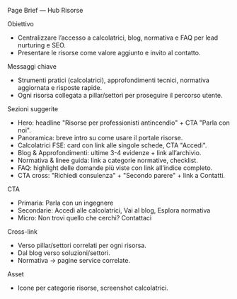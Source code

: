 Page Brief — Hub Risorse

Obiettivo
- Centralizzare l’accesso a calcolatrici, blog, normativa e FAQ per lead nurturing e SEO.
- Presentare le risorse come valore aggiunto e invito al contatto.

Messaggi chiave
- Strumenti pratici (calcolatrici), approfondimenti tecnici, normativa aggiornata e risposte rapide.
- Ogni risorsa collegata a pillar/settori per proseguire il percorso utente.

Sezioni suggerite
- Hero: headline "Risorse per professionisti antincendio" + CTA "Parla con noi".
- Panoramica: breve intro su come usare il portale risorse.
- Calcolatrici FSE: card con link alle singole schede, CTA "Accedi".
- Blog & Approfondimenti: ultime 3-4 evidenze + link all’archivio.
- Normativa & linee guida: link a categorie normative, checklist.
- FAQ: highlight delle domande più viste con link all’indice completo.
- CTA cross: "Richiedi consulenza" + "Secondo parere" + link a Contatti.

CTA
- Primaria: Parla con un ingegnere
- Secondarie: Accedi alle calcolatrici, Vai al blog, Esplora normativa
- Micro: Non trovi quello che cerchi? Contattaci

Cross-link
- Verso pillar/settori correlati per ogni risorsa.
- Dal blog verso soluzioni/settori.
- Normativa → pagine service correlate.

Asset
- Icone per categorie risorse, screenshot calcolatrici.


